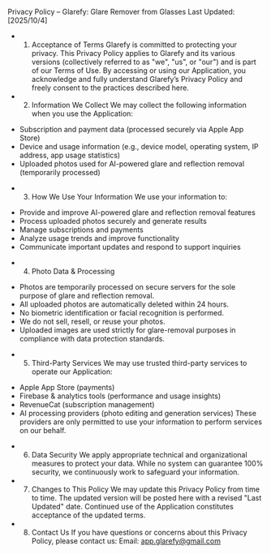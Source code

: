 Privacy Policy – Glarefy: Glare Remover from Glasses
Last Updated: [2025/10/4]

* 1. Acceptance of Terms
Glarefy is committed to protecting your privacy. This Privacy Policy applies to Glarefy and its various versions (collectively referred to as "we", "us", or "our") and is part of our Terms of Use. By accessing or using our Application, you acknowledge and fully understand Glarefy’s Privacy Policy and freely consent to the practices described here.

* 2. Information We Collect
We may collect the following information when you use the Application:
- Subscription and payment data (processed securely via Apple App Store)
- Device and usage information (e.g., device model, operating system, IP address, app usage statistics)
- Uploaded photos used for AI-powered glare and reflection removal (temporarily processed)

* 3. How We Use Your Information
We use your information to:
- Provide and improve AI-powered glare and reflection removal features
- Process uploaded photos securely and generate results
- Manage subscriptions and payments
- Analyze usage trends and improve functionality
- Communicate important updates and respond to support inquiries

* 4. Photo Data & Processing
- Photos are temporarily processed on secure servers for the sole purpose of glare and reflection removal.
- All uploaded photos are automatically deleted within 24 hours.
- No biometric identification or facial recognition is performed.
- We do not sell, resell, or reuse your photos.
- Uploaded images are used strictly for glare-removal purposes in compliance with data protection standards.

* 5. Third-Party Services
We may use trusted third-party services to operate our Application:
- Apple App Store (payments)
- Firebase & analytics tools (performance and usage insights)
- RevenueCat (subscription management)
- AI processing providers (photo editing and generation services)
These providers are only permitted to use your information to perform services on our behalf.

* 6. Data Security
We apply appropriate technical and organizational measures to protect your data. While no system can guarantee 100% security, we continuously work to safeguard your information.

* 7. Changes to This Policy
We may update this Privacy Policy from time to time. The updated version will be posted here with a revised "Last Updated" date. Continued use of the Application constitutes acceptance of the updated terms.

* 8. Contact Us
If you have questions or concerns about this Privacy Policy, please contact us:
Email: app.glarefy@gmail.com
